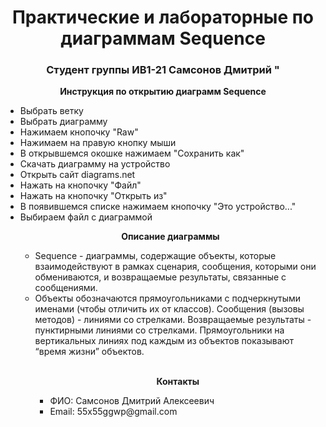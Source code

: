 <h1 align="center">Практические и лабораторные по диаграммам Sequence</h1> 
<h3 align="center">Студент группы ИВ1-21 Самсонов Дмитрий "</h3>
<p align="center"><b>Инструкция по открытию диаграмм Sequence</b></p>
<ul>
  <li> Выбрать ветку </li>
  <li> Выбрать диаграмму </li>
  <li> Нажимаем кнопочку "Raw" </li>
  <li> Нажимаем на правую кнопку мыши </li>
  <li> В открывшемся окошке нажимаем "Сохранить как" </li>
  <li> Скачать диаграмму на устройство </li>
  <li> Открыть сайт diagrams.net </li>
  <li> Нажать на кнопочку "Файл" </li>
  <li> Нажать на кнопочку "Открыть из" </li>
  <li> В появившемся списке нажимаем кнопочку "Это устройство..." </li>
  <li> Выбираем файл с диаграммой </li>
<p align="center"><b>Описание диаграммы </b></p>
<ul>
  <li>
  Sequence - диаграммы, содержащие объекты, которые взаимодействуют в рамках сценария, сообщения, которыми они обмениваются, и возвращаемые результаты, связанные с сообщениями. </li>
  <li>Объекты обозначаются прямоугольниками с подчеркнутыми именами (чтобы отличить их от классов). Сообщения (вызовы методов) - линиями со стрелками. Возвращаемые результаты - пунктирными линиями со стрелками. Прямоугольники на вертикальных линиях под каждым из объектов показывают “время жизни” объектов.</li>
  <br>
  </li>
<p align="center"><b>Контакты</b></p>
<ul>
  <li>ФИО: Самсонов Дмитрий Алексеевич</li>
  <li>Email: 55x55ggwp@gmail.com</li>
